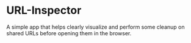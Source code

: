 # URL-Inspector
A simple app that helps clearly visualize and perform some cleanup on shared URLs before opening them in the browser.
